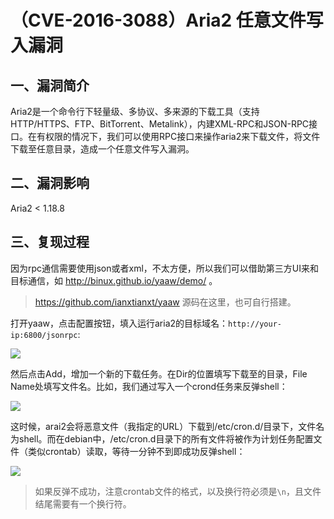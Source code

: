 （CVE-2016-3088）Aria2 任意文件写入漏洞
=======================================

一、漏洞简介
------------

Aria2是一个命令行下轻量级、多协议、多来源的下载工具（支持
HTTP/HTTPS、FTP、BitTorrent、Metalink），内建XML-RPC和JSON-RPC接口。在有权限的情况下，我们可以使用RPC接口来操作aria2来下载文件，将文件下载至任意目录，造成一个任意文件写入漏洞。

二、漏洞影响
------------

Aria2 \< 1.18.8

三、复现过程
------------

因为rpc通信需要使用json或者xml，不太方便，所以我们可以借助第三方UI来和目标通信，如
http://binux.github.io/yaaw/demo/ 。

> https://github.com/ianxtianxt/yaaw 源码在这里，也可自行搭建。

打开yaaw，点击配置按钮，填入运行aria2的目标域名：`http://your-ip:6800/jsonrpc`:

![](./resource/(CVE-2016-3088)Aria2任意文件写入漏洞/media/rId24.png)

然后点击Add，增加一个新的下载任务。在Dir的位置填写下载至的目录，File
Name处填写文件名。比如，我们通过写入一个crond任务来反弹shell：

![](./resource/(CVE-2016-3088)Aria2任意文件写入漏洞/media/rId25.png)

这时候，arai2会将恶意文件（我指定的URL）下载到/etc/cron.d/目录下，文件名为shell。而在debian中，/etc/cron.d目录下的所有文件将被作为计划任务配置文件（类似crontab）读取，等待一分钟不到即成功反弹shell：

![](./resource/(CVE-2016-3088)Aria2任意文件写入漏洞/media/rId26.png)

> 如果反弹不成功，注意crontab文件的格式，以及换行符必须是`\n`，且文件结尾需要有一个换行符。
